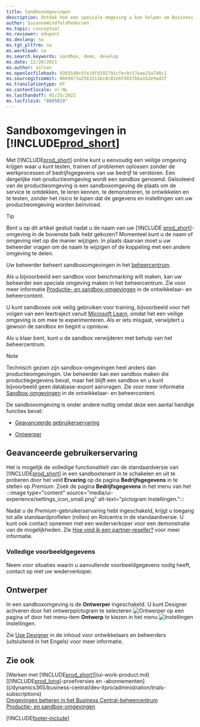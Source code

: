 ```yaml
---
title: Sandboxomgevingen
description: Ontdek hoe een speciale omgeving u kan helpen om Business Central veilig te verkennen, te leren, te demonstreren, te ontwikkelen, problemen op te lossen en te testen.
author: SusanneWindfeldPedersen
ms.topic: conceptual
ms.reviewer: edupont
ms.devlang: na
ms.tgt_pltfrm: na
ms.workload: na
ms.search.keywords: sandbox, demo, develop
ms.date: 12/20/2021
ms.author: solsen
ms.openlocfilehash: 93855d8c5fe1dfd292791cfec0c57aae25a740c1
ms.sourcegitcommit: 0bb9473a2563211bc0c02ebfd837bba1b2e9ad3f
ms.translationtype: HT
ms.contentlocale: nl-NL
ms.lasthandoff: 05/25/2022
ms.locfileid: "8805019"
---
```

# <a name="sandbox-environments-in-prod_short"></a>Sandboxomgevingen in [!INCLUDE[prod_short](includes/prod_short.md)]

Met [!INCLUDE[prod_short](includes/prod_short.md)] online kunt u eenvoudig een veilige omgeving krijgen waar u kunt testen, trainen of problemen oplossen zonder de werkprocessen of bedrijfsgegevens van uw bedrijf te verstoren. Een dergelijke niet-productieomgeving wordt een *sandbox* genoemd. Geïsoleerd van de productieomgeving is een sandboxomgeving de plaats om de service te ontdekken, te leren kennen, te demonstreren, te ontwikkelen en te testen, zonder het risico te lopen dat de gegevens en instellingen van uw productieomgeving worden beïnvloed.  

> [!TIP]
> Bent u op dit artikel gestuit nadat u de naam van uw [!INCLUDE [prod_short](includes/prod_short.md)]-omgeving in de bovenste balk hebt gekozen? Momenteel kunt u de naam of omgeving niet op die manier wijzigen. In plaats daarvan moet u uw beheerder vragen om de naam te wijzigen of de koppeling met een andere omgeving te delen.

Uw beheerder beheert sandboxomgevingen in het [beheercentrum](/dynamics365/business-central/dev-itpro/administration/tenant-admin-center-environments?toc=/dynamics365/business-central/toc.json).  

Als u bijvoorbeeld een sandbox voor benchmarking wilt maken, kan uw beheerder een speciale omgeving maken in het beheercentrum. Zie voor meer informatie [Productie- en sandbox-omgevingen](/dynamics365/business-central/dev-itpro/administration/environment-types) in de ontwikkelaar- en beheercontent.  

U kunt sandboxes ook veilig gebruiken voor training, bijvoorbeeld voor het volgen van een leertraject vanuit [Microsoft Learn](/learn/dynamics365/business-central?WT.mc_id=dyn365bc_landingpage-docs), omdat het een veilige omgeving is om mee te experimenteren. Als er iets misgaat, verwijdert u gewoon de sandbox en begint u opnieuw.  

Als u klaar bent, kunt u de sandbox verwijderen met behulp van het beheercentrum.  

> [!NOTE]
> Technisch gezien zijn sandbox-omgevingen heel anders dan productieomgevingen. Uw beheerder kan een sandbox maken die productiegegevens bevat, maar het blijft een sandbox en u kunt bijvoorbeeld geen database-export aanvragen. Zie voor meer informatie [Sandbox-omgevingen](/dynamics365/business-central/dev-itpro/administration/environment-types#sandbox-environments) in de ontwikkelaar- en beheercontent.

De sandboxomgeving is onder andere nuttig omdat deze een aantal handige functies bevat:

* [Geavanceerde gebruikerservaring](#advanced-user-experience)  
<!--* [Complete sample data](#complete-sample-data)  -->
* [Ontwerper](#designer)  

## <a name="advanced-user-experience"></a>Geavanceerde gebruikerservaring

Het is mogelijk de volledige functionaliteit van de standaardversie van [!INCLUDE[prod_short](includes/prod_short.md)] in een sandboxtenant in te schakelen en uit te proberen door het veld **Ervaring** op de pagina **Bedrijfsgegevens** in te stellen op *Premium*. Zoek de pagina **Bedrijfsgegevens** in het menu van het :::image type="content" source="media/ui-experience/settings_icon_small.png" alt-text="pictogram Instellingen.":::    

Nadat u de *Premium*-gebruikerservaring hebt ingeschakeld, krijgt u toegang tot alle standaardprofielen (rollen) en Rolcentra in de standaardversie. U kunt ook contact opnemen met een wederverkoper voor een demonstratie van de mogelijkheden. Zie [Hoe vind ik een partner-reseller?](across-faq.yml#how-do-i-find-a-reselling-partner) voor meer informatie.  

### <a name="complete-sample-data"></a>Volledige voorbeeldgegevens

Neem voor situaties waarin u aanvullende voorbeeldgegevens nodig heeft, contact op met uw wederverkoper.
<!-- In the sandbox environment, you can also create a new company with the **Advanced Evaluation - Complete Sample Data** option so that you can take training or step through walkthroughs that require additional sample data, such as [Walkthrough: Receiving and Putting Away in Basic Warehouse Configurations](walkthrough-receiving-and-putting-away-in-basic-warehousing.md).   -->

<!--#### To create a company with complete sample data in a sandbox

1. Choose the ![Lightbulb that opens the Tell Me feature.](media/ui-search/search_small.png "Tell me what you want to do") icon, enter **Companies**, and then choose the related link.  
2. Choose the **New** action, and then choose **Create New Company**.  
3. In the **Assisted Setup for Creating a Company** page, choose **Next**.  
4. Specify a name for the new company, and then, in the **Select the data and setup to get started** field, choose **Advanced Evaluation - Complete Sample Data**.  
5. Complete the rest of the assisted setup guide.  

When the assisted setup guide completes, you can start exploring the new company with the complete sample data. For more information, see [Creating New Companies in [!INCLUDE[prod_short](includes/prod_short.md)]](about-new-company.md).  -->

## <a name="designer"></a>Ontwerper

In een sandboxomgeving is de **Ontwerper** ingeschakeld. U kunt Designer activeren door het ontwerppictogram te selecteren ![Ontwerper](./media/across-sandbox/sandbox-inclient-design-icon.png) op een pagina of door het menu-item **Ontwerp** te kiezen in het menu ![Instellingen](media/ui-experience/settings_icon_small.png) Instellingen.  

Zie [Use Designer](/dynamics365/business-central/dev-itpro/developer/devenv-inclient-designer) in de inhoud voor ontwikkelaars en beheerders (uitsluitend in het Engels) voor meer informatie.  

<!-- ![In-client Designer.](./media/across-sandbox/sandbox-inclient-designer.png) -->

## <a name="see-also"></a>Zie ook

[Werken met [!INCLUDE[prod_short](includes/prod_short.md)]](ui-work-product.md)  
[[!INCLUDE[prod_long](includes/prod_long.md)]-proefversies en -abonnementen]((/dynamics365/business-central/dev-itpro/administration/trials-subscriptions)  
[Omgevingen beheren in het Business Central-beheercentrum](/dynamics365/business-central/dev-itpro/administration/tenant-admin-center-environments)  
[Productie- en sandbox-omgevingen](/dynamics365/business-central/dev-itpro/administration/environment-types)  


[!INCLUDE[footer-include](includes/footer-banner.md)]
